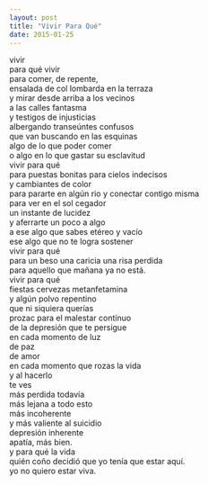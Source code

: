 ```yaml
---
layout: post
title: "Vivir Para Qué"
date: 2015-01-25
---
```


vivir  
para qué vivir  
para comer, de repente,  
ensalada de col lombarda en la terraza  
y mirar desde arriba a los vecinos  
a las calles fantasma  
y testigos de injusticias  
albergando transeúntes confusos  
que van buscando en las esquinas  
algo de lo que poder comer  
o algo en lo que gastar su esclavitud  
vivir para qué  
para puestas bonitas para cielos indecisos  
y cambiantes de color  
para pararte en algún rio y conectar contigo misma  
para ver en el sol cegador  
un instante de lucidez  
y aferrarte un poco a algo  
a ese algo que sabes etéreo y vacío  
ese algo que no te logra sostener  
vivir para qué  
para un beso una caricia una risa perdida  
para aquello que mañana ya no está.  
vivir para qué  
fiestas cervezas metanfetamina  
y algún polvo repentino  
que ni siquiera querías  
prozac para el malestar contínuo  
de la depresión que te persigue  
en cada momento de luz  
de paz  
de amor  
en cada momento que rozas la vida  
y al hacerlo  
te ves  
más perdida todavía  
más lejana a todo esto  
más incoherente  
y más valiente al suicidio  
depresión inherente  
apatía, más bien.  
y para qué la vida  
quién coño decidió que yo tenía que estar aquí.  
yo no quiero estar viva.
